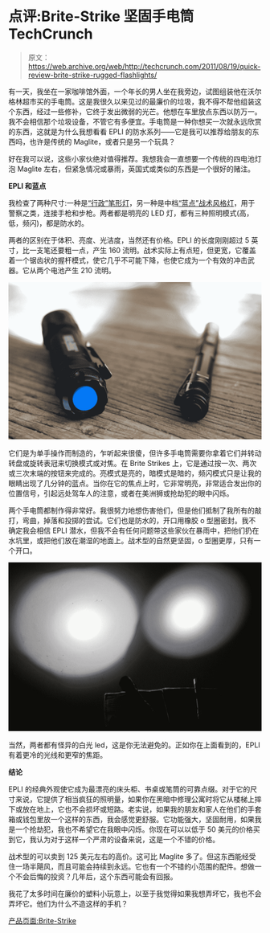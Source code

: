 # 点评:Brite-Strike 坚固手电筒 TechCrunch

> 原文：<https://web.archive.org/web/http://techcrunch.com/2011/08/19/quick-review-brite-strike-rugged-flashlights/>

有一天，我坐在一家咖啡馆外面，一个年长的男人坐在我旁边，试图组装他在沃尔格林超市买的手电筒。这是我很久以来见过的最廉价的垃圾，我不得不帮他组装这个东西，经过一些修补，它终于发出微弱的光芒。他想在车里放点东西以防万一。我不会相信那个垃圾设备，不管它有多便宜。手电筒是一种你想买一次就永远欣赏的东西，这就是为什么我想看看 EPLI 的防水系列——它是我可以推荐给朋友的东西吗，也许是传统的 Maglite，或者只是另一个玩具？

好在我可以说，这些小家伙绝对值得推荐。我想我会一直想要一个传统的四电池灯泡 Maglite 左右，但紧急情况或暴雨，英国式或类似的东西是一个很好的赌注。

**EPLI 和蓝点**

我检查了两种尺寸:一种是[“行政”笔形灯](https://web.archive.org/web/20230204194423/http://www.brite-strike.com/epli.html)，另一种是中档[“蓝点”战术风格灯](https://web.archive.org/web/20230204194423/http://www.brite-strike.com/BlueDot.html)，用于警察之类，连接手枪和步枪。两者都是明亮的 LED 灯，都有三种照明模式(高，低，频闪)，都是防水的。

两者的区别在于体积、亮度、光洁度，当然还有价格。EPLI 的长度刚刚超过 5 英寸，比一支笔还要粗一点，产生 160 流明。战术实际上有点短，但更宽，它覆盖着一个锯齿状的握杆模式，使它几乎不可能下降，也使它成为一个有效的冲击武器。它从两个电池产生 210 流明。

[![](img/5a69eeae90c067a7b6ff45144563d98a.png "IMG_1363 (2)")](https://web.archive.org/web/20230204194423/https://techcrunch.com/wp-content/uploads/2011/08/img_1363-2.jpg)

它们是为单手操作而制造的，乍听起来很傻，但许多手电筒需要你拿着它们并转动转盘或旋转表冠来切换模式或对焦。在 Brite Strikes 上，它是通过按一次、两次或三次末端的按钮来完成的。亮模式是亮的，暗模式是暗的，频闪模式只是让我的眼睛出现了几分钟的蓝点。当你在它的焦点上时，它非常明亮，非常适合发出你的位置信号，引起远处驾车人的注意，或者在美洲狮或抢劫犯的眼中闪烁。

两个手电筒都制作得非常好。我很努力地想伤害他们，但是他们抵制了我所有的敲打，弯曲，掉落和投掷的尝试。它们也是防水的，开口用橡胶 o 型圈密封。我不确定我会相信 EPLI 潜水，但我不会有任何问题带这些家伙在暴雨中，把他们扔在水坑里，或把他们放在潮湿的地面上。战术型的自然更坚固，o 型圈更厚，只有一个开口。

[![](img/fa2ae8bde5cb9ee10f21e4b82985ceda.png "IMG_1367")](https://web.archive.org/web/20230204194423/https://techcrunch.com/wp-content/uploads/2011/08/img_1367.jpg)

当然，两者都有怪异的白光 led，这是你无法避免的。正如你在上面看到的，EPLI 有着更冷的光线和更窄的焦距。

**结论**

EPLI 的经典外观使它成为最漂亮的床头柜、书桌或笔筒的可靠点缀。对于它的尺寸来说，它提供了相当疯狂的照明量，如果你在黑暗中修理公寓时将它从楼梯上摔下或放在地上，它也不会损坏或短路。老实说，如果我的朋友和家人在他们的手套箱或钱包里放一个这样的东西，我会感觉更舒服。它功能强大，坚固耐用，如果我是一个抢劫犯，我也不希望它在我眼中闪烁。你现在可以以低于 50 美元的价格买到它，我认为对于这样一个严肃的设备来说，这是一个不错的价格。

战术型的可以卖到 125 美元左右的高价。这可比 Maglite 多了。但这东西能经受住一场半飓风，而且可能会持续到永远。它也有一个不错的小范围的配件。想做一个不会后悔的投资？几年后，这个东西可能会有回报。

我花了太多时间在廉价的塑料小玩意上，以至于我觉得如果我想弄坏它，我也不会弄坏它。他们为什么不造这样的手机？

[产品页面:Brite-Strike](https://web.archive.org/web/20230204194423/http://www.brite-strike.com/)